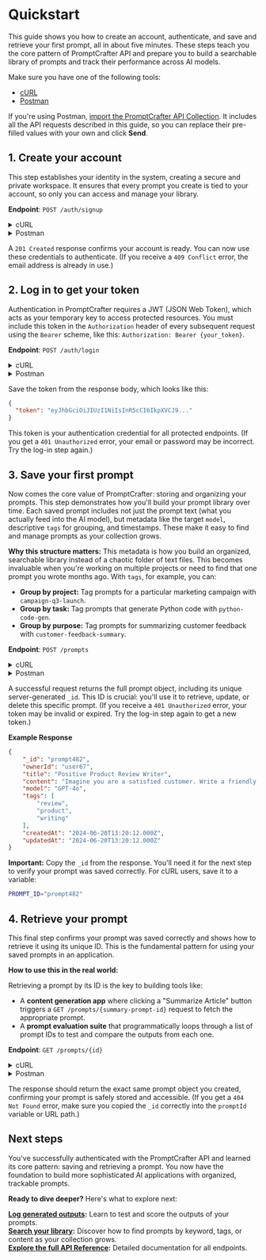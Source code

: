 # Quickstart

This guide shows you how to create an account, authenticate, and save and retrieve your first prompt, all in about five minutes. These steps teach you the core pattern of PromptCrafter API and prepare you to build a searchable library of prompts and track their performance across AI models.

Make sure you have one of the following tools:

*   [cURL](https://curl.se/docs/install.html)
*   [Postman](https://www.postman.com/downloads/)

If you're using Postman, [import the PromptCrafter API Collection](postman.md). It includes all the API requests described in this guide, so you can replace their pre-filled values with your own and click **Send**.

## 1. Create your account

This step establishes your identity in the system, creating a secure and private workspace. It ensures that every prompt you create is tied to your account, so only you can access and manage your library.

**Endpoint**: `POST /auth/signup`

<details>
<summary>cURL</summary>

To make the cURL commands cleaner and easier to use, first set a shell variable for the base URL. This avoids having to type it repeatedly.

```bash
BASE_URL="https://promptcrafter-production.up.railway.app"
```

Now, create your account. Replace the `name`, `email`, and `password` values with your own credentials.

```bash
curl -X POST $BASE_URL/auth/signup \
  -H "Content-Type: application/json" \
  -d '{
    "name": "Alice",
    "email": "alice@example.com",
    "password": "password123"
  }'
```

</details>

<details>
<summary>Postman</summary>

Use the **Sign up** request in the `Auth` folder of the PromptCrafter API Collection:

1.  **Replace the example data** in the request body with your own information:
    *   Change `"email": "john@example.com"` to your real email address
    *   Change `"password": "password123"` to your preferred password
    *   Change `"name": "John Doe"` to your actual name

2.  Click **Send** to create your account.

</details>

A `201 Created` response confirms your account is ready. You can now use these credentials to authenticate. (If you receive a `409 Conflict` error, the email address is already in use.)

## 2. Log in to get your token

Authentication in PromptCrafter requires a JWT (JSON Web Token), which acts as your temporary key to access protected resources. You must include this token in the `Authorization` header of every subsequent request using the `Bearer` scheme, like this: `Authorization: Bearer {your_token}`.

**Endpoint**: `POST /auth/login`

<details>
<summary>cURL</summary>

Replace the `email` and `password` values with your own credentials.

```bash
curl -X POST $BASE_URL/auth/login \
  -H "Content-Type: application/json" \
  -d '{
    "email": "alice@example.com",
    "password": "password123"
  }'
```

After logging in, save your token to a shell variable. This prevents you from having to copy and paste it for every subsequent request.

```bash
TOKEN="eyJhbGciOiJIUzI1NiIsInR5cCI6IkpXVCJ9..."
```

</details>

<details>
<summary>Postman</summary>

Use the **Log in** request in the `Auth` folder of the Postman Collection. In the request body, replace the pre-filled `email` and `password` values with your own credentials.

> **Note:**
> The Postman Collection handles authentication for you. After you log in, a test script saves the token to a collection variable (`{{token}}`). This variable is then automatically included in the authorization header of every other request, so you don't need to copy and paste it.

</details>

Save the token from the response body, which looks like this:

```json
{
  "token": "eyJhbGciOiJIUzI1NiIsInR5cCI6IkpXVCJ9..."
}
```

This token is your authentication credential for all protected endpoints. (If you get a `401 Unauthorized` error, your email or password may be incorrect. Try the log-in step again.)

## 3. Save your first prompt

Now comes the core value of PromptCrafter: storing and organizing your prompts. This step demonstrates how you'll build your prompt library over time. Each saved prompt includes not just the prompt text (what you actually feed into the AI model), but metadata like the target `model`, descriptive `tags` for grouping, and timestamps. These make it easy to find and manage prompts as your collection grows.

**Why this structure matters:** This metadata is how you build an organized, searchable library instead of a chaotic folder of text files. This becomes invaluable when you're working on multiple projects or need to find that one prompt you wrote months ago. With `tags`, for example, you can:
- **Group by project:** Tag prompts for a particular marketing campaign with `campaign-q3-launch`.
- **Group by task:** Tag prompts that generate Python code with `python-code-gen`.
- **Group by purpose:** Tag prompts for summarizing customer feedback with `customer-feedback-summary`.


**Endpoint**: `POST /prompts`

<details>
<summary>cURL</summary>

Use the `$TOKEN` variable you set in the previous step.

```bash
curl -X POST $BASE_URL/prompts \
  -H "Authorization: Bearer $TOKEN" \
  -H "Content-Type: application/json" \
  -d '{
    "title": "Positive Product Review Writer",
    "content": "Imagine you are a satisfied customer. Write a friendly, detailed review for a new electric bicycle, mentioning at least three features you enjoyed and describing how it improved your daily commute.",
    "model": "GPT-4o",
    "tags": ["review", "product", "writing"]
  }'
```

</details>

<details>
<summary>Postman</summary>

Use the **Save a prompt** request in the `Prompts` folder. The request body is pre-filled, and your authorization token is already included as a variable. Just click **Send**.

</details>

A successful request returns the full prompt object, including its unique server-generated `_id`. This ID is crucial: you'll use it to retrieve, update, or delete this specific prompt. (If you receive a `401 Unauthorized` error, your token may be invalid or expired. Try the log-in step again to get a new token.)

**Example Response**

```json
{
    "_id": "prompt482",
    "ownerId": "user67",
    "title": "Positive Product Review Writer",
    "content": "Imagine you are a satisfied customer. Write a friendly, detailed review for a new electric bicycle...",
    "model": "GPT-4o",
    "tags": [
        "review",
        "product",
        "writing"
    ],
    "createdAt": "2024-06-20T13:20:12.000Z",
    "updatedAt": "2024-06-20T13:20:12.000Z"
}

```

**Important:** Copy the `_id` from the response. You'll need it for the next step to verify your prompt was saved correctly. For cURL users, save it to a variable:

```bash
PROMPT_ID="prompt482"
```

## 4. Retrieve your prompt

This final step confirms your prompt was saved correctly and shows how to retrieve it using its unique ID. This is the fundamental pattern for using your saved prompts in an application.

**How to use this in the real world:**

Retrieving a prompt by its ID is the key to building tools like:
- A **content generation app** where clicking a "Summarize Article" button triggers a `GET /prompts/{summary-prompt-id}` request to fetch the appropriate prompt.
- A **prompt evaluation suite** that programmatically loops through a list of prompt IDs to test and compare the outputs from each one.

**Endpoint**: `GET /prompts/{id}`

<details>
<summary>cURL</summary>

Use the variables you set previously for the `BASE_URL`, `PROMPT_ID`, and `TOKEN`.

```bash
curl -X GET $BASE_URL/prompts/$PROMPT_ID \
  -H "Authorization: Bearer $TOKEN"
```

</details>

<details>
<summary>Postman</summary>

1.  In the collection's **Variables** tab, paste the `_id` from the previous step into the `CURRENT VALUE` field for the `promptId` variable.
2.  Run the **Retrieve a prompt by ID** request. It uses the `{{promptId}}` variable in the URL to fetch your specific prompt.

</details>

The response should return the exact same prompt object you created, confirming your prompt is safely stored and accessible. (If you get a `404 Not Found` error, make sure you copied the `_id` correctly into the `promptId` variable or URL path.)

## Next steps

You've successfully authenticated with the PromptCrafter API and learned its core pattern: saving and retrieving a prompt. You now have the foundation to build more sophisticated AI applications with organized, trackable prompts.

**Ready to dive deeper?** Here's what to explore next:

**[Log generated outputs](tutorials/test-prompt.md):** Learn to test and score the outputs of your prompts.  
**[Search your library](tutorials/search-prompts.md):** Discover how to find prompts by keyword, tags, or content as your collection grows.  
**[Explore the full API Reference](reference/index.md):** Detailed documentation for all endpoints.
